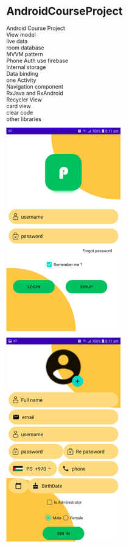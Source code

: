 # AndroidCourseProject
Android Course Project</br>
View model </br>
live data </br>
room database </br>
MVVM pattern </br>
Phone Auth use firebase</br>
Internal storage</br>
Data binding</br>
one Activity</br>
Navigation component</br>
RxJava and RxAndroid</br>
Recycler View</br>
card view</br>
clear code </br>
other libraries</br>

<img align="center" src="https://github.com/youssef2050/AndroidCourseProject/blob/master/images/login.jpg" width="300px"></br>
</br>
<img align="center" src="https://github.com/youssef2050/AndroidCourseProject/blob/master/images/sinup.jpg" width="300px">
